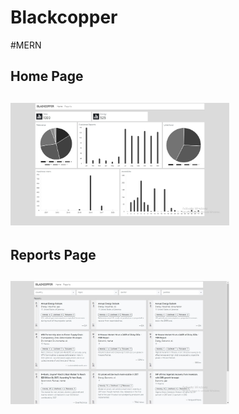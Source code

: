 # Blackcopper
#MERN

<p align="center">
  <h2>Home Page<h2/>
  <img src="/UI/home.jpg" width="350" alt="accessibility text">
  <h2>Reports Page<h2/>
  <img src="/UI/reports.jpg" width="350" alt="accessibility text">
</p>
